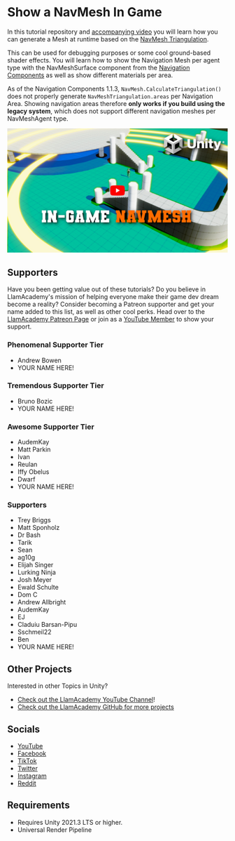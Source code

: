 ﻿# Show a NavMesh In Game

In this tutorial repository and [accompanying video](https://youtu.be/zxmz-LV6E6g) you will learn how you can generate a Mesh at runtime based on the [NavMesh Triangulation](https://docs.unity3d.com/ScriptReference/AI.NavMesh.CalculateTriangulation.html).

This can be used for debugging purposes or some cool ground-based shader effects. You will learn how to show the Navigation Mesh per agent type with the NavMeshSurface component from the [Navigation Components](https://docs.unity3d.com/Packages/com.unity.ai.navigation@1.1/manual/index.html) as well as show different materials per area.

As of the Navigation Components 1.1.3, `NavMesh.CalculateTriangulation()` does not properly generate `NavMeshTriangulation.areas` per Navigation Area. Showing navigation areas therefore **only works if you build using the legacy system**, which does not support different navigation meshes per NavMeshAgent type.

[![Youtube Tutorial](./Video%20Screenshot.jpg)](https://youtu.be/zxmz-LV6E6g)

## Supporters
Have you been getting value out of these tutorials? Do you believe in LlamAcademy's mission of helping everyone make their game dev dream become a reality? Consider becoming a Patreon supporter and get your name added to this list, as well as other cool perks.
Head over to the [LlamAcademy Patreon Page](https://patreon.com/llamacademy) or join as a [YouTube Member](https://www.youtube.com/channel/UCnWm6pMD38R1E2vCAByGb6w/join) to show your support.

### Phenomenal Supporter Tier
* Andrew Bowen
* YOUR NAME HERE!

### Tremendous Supporter Tier
* Bruno Bozic
* YOUR NAME HERE!

### Awesome Supporter Tier
* AudemKay
* Matt Parkin
* Ivan
* Reulan
* Iffy Obelus
* Dwarf
* YOUR NAME HERE!

### Supporters
* Trey Briggs
* Matt Sponholz
* Dr Bash
* Tarik
* Sean
* ag10g
* Elijah Singer
* Lurking Ninja
* Josh Meyer
* Ewald Schulte
* Dom C
* Andrew Allbright
* AudemKay
* EJ
* Claduiu Barsan-Pipu
* Sschmeil22
* Ben
* YOUR NAME HERE!

## Other Projects
Interested in other Topics in Unity? 

* [Check out the LlamAcademy YouTube Channel](https://youtube.com/c/LlamAcademy)!
* [Check out the LlamAcademy GitHub for more projects](https://github.com/llamacademy)

## Socials
* [YouTube](https://youtube.com/c/LlamAcademy)
* [Facebook](https://facebook.com/LlamAcademyOfficial)
* [TikTok](https://www.tiktok.com/@llamacademy)
* [Twitter](https://twitter.com/TheLlamAcademy)
* [Instagram](https://www.instagram.com/llamacademy/)
* [Reddit](https://www.reddit.com/user/LlamAcademyOfficial)

## Requirements
* Requires Unity 2021.3 LTS or higher.
* Universal Render Pipeline